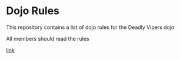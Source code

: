 Dojo Rules
==========

This repository contains a list of dojo rules for the Deadly Vipers dojo

All members should read the rules

[link](https://github.com/deadlyvipers)

